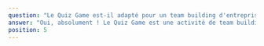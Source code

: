 ```yaml
---
question: "Le Quiz Game est-il adapté pour un team building d'entreprise à Douai ?"
answer: "Oui, absolument ! Le Quiz Game est une activité de team building idéale à Douai. Elle stimule la cohésion, la communication et l'esprit d'équipe dans une ambiance conviviale. Nous proposons des formules sur-mesure pour les entreprises, incluant la privatisation et même des questions personnalisées."
position: 5
---
```

